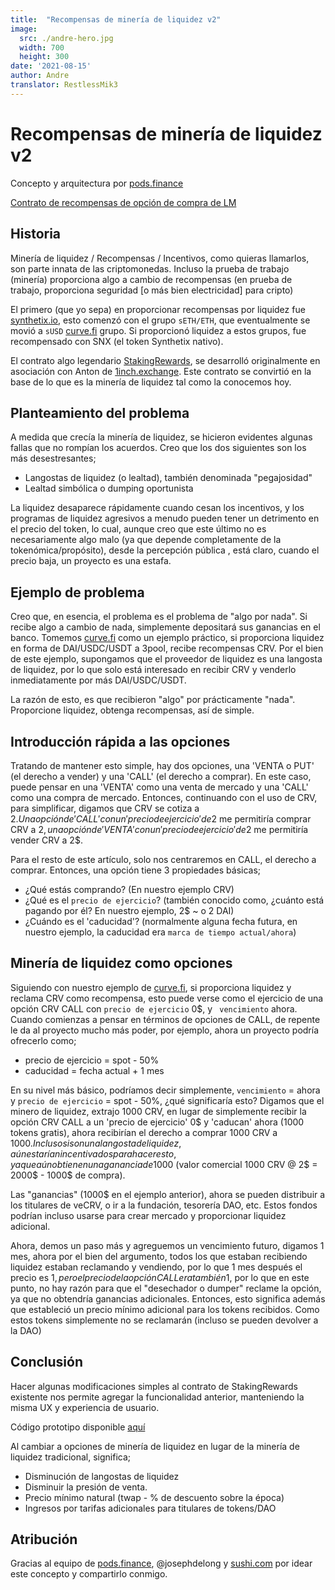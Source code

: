 ```yaml
---
title:  "Recompensas de minería de liquidez v2"
image:
  src: ./andre-hero.jpg
  width: 700
  height: 300
date: '2021-08-15'
author: Andre
translator: RestlessMik3
---
```


# Recompensas de minería de liquidez v2

Concepto y arquitectura por [pods.finance](https://www.pods.finance/)

[Contrato de recompensas de opción de compra de LM](https://twitter.com/AndreCronjeTech/status/1426580528510251008)

## **Historia**

Minería de liquidez / Recompensas / Incentivos, como quieras llamarlos, son parte innata de las criptomonedas. Incluso la prueba de trabajo (minería) proporciona algo a cambio de recompensas (en prueba de trabajo, proporciona seguridad \[o más bien electricidad\] para cripto)

El primero (que yo sepa) en proporcionar recompensas por liquidez fue [synthetix.io](https://synthetix.io/), esto comenzó con el grupo `sETH/ETH`, que eventualmente se movió a `sUSD` [curve.fi](https://curve.fi/) grupo. Si proporcionó liquidez a estos grupos, fue recompensado con SNX (el token Synthetix nativo).

El contrato algo legendario [StakingRewards](https://github.com/Synthetixio/synthetix/blob/develop/contracts/StakingRewards.sol), se desarrolló originalmente en asociación con Anton de [1inch.exchange](https://1inch.exchange/). Este contrato se convirtió en la base de lo que es la minería de liquidez tal como la conocemos hoy.

## **Planteamiento del problema**

A medida que crecía la minería de liquidez, se hicieron evidentes algunas fallas que no rompían los acuerdos. Creo que los dos siguientes son los más desestresantes;

- Langostas de liquidez (o lealtad), también denominada "pegajosidad"
- Lealtad simbólica o dumping oportunista

La liquidez desaparece rápidamente cuando cesan los incentivos, y los programas de liquidez agresivos a menudo pueden tener un detrimento en el precio del token, lo cual, aunque creo que este último no es necesariamente algo malo (ya que depende completamente de la tokenómica/propósito), desde la percepción pública , está claro, cuando el precio baja, un proyecto es una estafa.

## **Ejemplo de problema**

Creo que, en esencia, el problema es el problema de "algo por nada". Si recibe algo a cambio de nada, simplemente depositará sus ganancias en el banco. Tomemos [curve.fi](https://curve.fi/) como un ejemplo práctico, si proporciona liquidez en forma de DAI/USDC/USDT a 3pool, recibe recompensas CRV. Por el bien de este ejemplo, supongamos que el proveedor de liquidez es una langosta de liquidez, por lo que solo está interesado en recibir CRV y venderlo inmediatamente por más DAI/USDC/USDT.

La razón de esto, es que recibieron "algo" por prácticamente "nada". Proporcione liquidez, obtenga recompensas, así de simple.

## **Introducción rápida a las opciones**

Tratando de mantener esto simple, hay dos opciones, una 'VENTA o PUT' (el derecho a vender) y una 'CALL' (el derecho a comprar). En este caso, puede pensar en una 'VENTA' como una venta de mercado y una 'CALL' como una compra de mercado. Entonces, continuando con el uso de CRV, para simplificar, digamos que CRV se cotiza a 2$. Una opción de 'CALL' con un 'precio de ejercicio' de 2$ me permitiría comprar CRV a 2$, una opción de 'VENTA' con un 'precio de ejercicio' de 2$ me permitiría vender CRV a 2$.

Para el resto de este artículo, solo nos centraremos en CALL, el derecho a comprar. Entonces, una opción tiene 3 propiedades básicas;

- ¿Qué estás comprando? (En nuestro ejemplo CRV)
- ¿Qué es el `precio de ejercicio`? (también conocido como, ¿cuánto está pagando por él? En nuestro ejemplo, 2$ ~ o 2 DAI)
- ¿Cuándo es el 'caducidad'? (normalmente alguna fecha futura, en nuestro ejemplo, la caducidad era `marca de tiempo actual/ahora`)

## **Minería de liquidez como opciones**

Siguiendo con nuestro ejemplo de [curve.fi](https://curve.fi/), si proporciona liquidez y reclama CRV como recompensa, esto puede verse como el ejercicio de una opción CRV CALL con `precio de ejercicio` 0$, y ` vencimiento` ahora. Cuando comienzas a pensar en términos de opciones de CALL, de repente le da al proyecto mucho más poder, por ejemplo, ahora un proyecto podría ofrecerlo como;

- precio de ejercicio = spot - 50%
- caducidad = fecha actual + 1 mes

En su nivel más básico, podríamos decir simplemente, `vencimiento` = ahora y `precio de ejercicio` = spot - 50%, ¿qué significaría esto? Digamos que el minero de liquidez, extrajo 1000 CRV, en lugar de simplemente recibir la opción CRV CALL a un 'precio de ejercicio' 0$ y 'caducan' ahora (1000 tokens gratis), ahora recibirían el derecho a comprar 1000 CRV a 1000$. Incluso si son una langosta de liquidez, aún estarían incentivados para hacer esto, ya que aún obtienen una ganancia de 1000$ (valor comercial 1000 CRV @ 2$ = 2000$ -  1000$ de compra).

Las "ganancias" (1000$ en el ejemplo anterior), ahora se pueden distribuir a los titulares de veCRV, o ir a la fundación, tesorería DAO, etc. Estos fondos podrían incluso usarse para crear mercado y proporcionar liquidez adicional.

Ahora, demos un paso más y agreguemos un vencimiento futuro, digamos 1 mes, ahora por el bien del argumento, todos los que estaban recibiendo liquidez estaban reclamando y vendiendo, por lo que 1 mes después el precio es 1$, pero el precio de la opción CALL era también 1$, por lo que en este punto, no hay razón para que el "desechador o dumper" reclame la opción, ya que no obtendría ganancias adicionales. Entonces, esto significa además que estableció un precio mínimo adicional para los tokens recibidos. Como estos tokens simplemente no se reclamarán (incluso se pueden devolver a la DAO)

## **Conclusión**

Hacer algunas modificaciones simples al contrato de StakingRewards existente nos permite agregar la funcionalidad anterior, manteniendo la misma UX y experiencia de usuario.

Código prototipo disponible [aquí](https://gist.github.com/andrecronje/6c3da8b294488001adeda528f70bc301)

Al cambiar a opciones de minería de liquidez en lugar de la minería de liquidez tradicional, significa;

- Disminución de langostas de liquidez
- Disminuir la presión de venta.
- Precio mínimo natural (twap - % de descuento sobre la época)
- Ingresos por tarifas adicionales para titulares de tokens/DAO

## **Atribución**

Gracias al equipo de [pods.finance](https://www.pods.finance/), @josephdelong y [sushi.com](https://sushi.com/) por idear este concepto y compartirlo conmigo.
